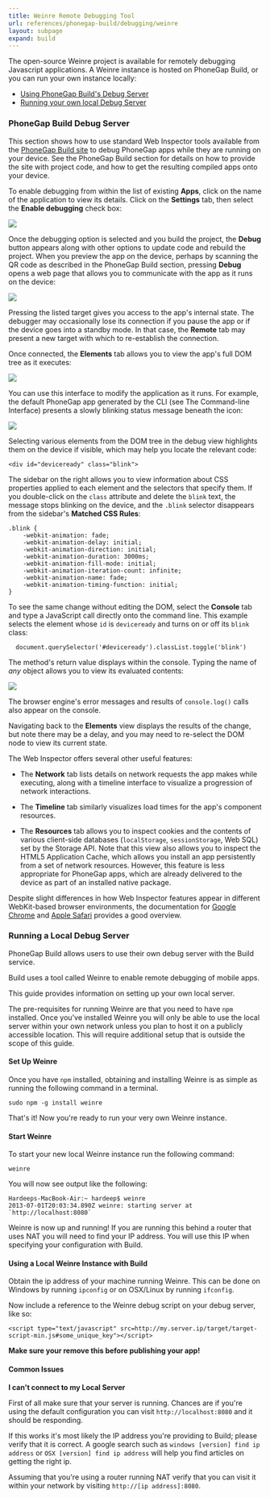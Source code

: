 ```yaml
---
title: Weinre Remote Debugging Tool
url: references/phonegap-build/debugging/weinre
layout: subpage
expand: build
---
```


The open-source Weinre project is available for remotely debugging Javascript applications. A Weinre instance is hosted on PhoneGap Build, or you can run your own instance locally:

- [Using PhoneGap Build's Debug Server](#phonegap-build-debug-server)
- [Running your own local Debug Server](#running-a-local-debug-server)

### PhoneGap Build Debug Server

This section shows how to use standard Web Inspector tools available from the
  <a href="https://build.phonegap.com" target="_blank">PhoneGap Build site</a>
to debug PhoneGap apps while they are running on your device.  See the PhoneGap Build section for details on how to provide the site with project code, and how to get the resulting compiled apps onto your device.

To enable debugging from within the list of existing __Apps__, click on the name of the application to view its details. Click on the __Settings__ tab, then select the __Enable debugging__ check box:

![](/images/phonegap-build/pgbuild_dbg_select.png)

Once the debugging option is selected and you build the project, the __Debug__ button appears along with other options to update code and rebuild the project. When you preview the app on the device, perhaps by scanning the QR code as described in the PhoneGap Build section, pressing __Debug__ opens a web page that allows you to communicate with the app as it runs on the device:

![](/images/phonegap-build/pgbuild_dbg_remote.png)

Pressing the listed target gives you access to the app's internal state.  The debugger may occasionally lose its connection if you pause the app or if the device goes into a standby mode. In that case, the __Remote__ tab may present a new target with which to re-establish the connection.

Once connected, the __Elements__ tab allows you to view the app's full DOM tree as it executes:

![](/images/phonegap-build/pgbuild_dbg_elements.png)

You can use this interface to modify the application as it runs. For example, the default PhoneGap app generated by the CLI (see The Command-line Interface) presents a slowly blinking status message beneath the icon:

![](/images/phonegap-build/pgbuild_dbg_blink.png)

Selecting various elements from the DOM tree in the debug view highlights them on the device if visible, which may help you locate the relevant code:

    <div id="deviceready" class="blink">

The sidebar on the right allows you to view information about CSS properties applied to each element and the selectors that specify them.  If you double-click on the `class` attribute and delete the `blink` text, the message stops blinking on the device, and the `.blink` selector disappears from the sidebar's __Matched CSS Rules__:

    .blink {
        -webkit-animation: fade;
        -webkit-animation-delay: initial;
        -webkit-animation-direction: initial;
        -webkit-animation-duration: 3000ms;
        -webkit-animation-fill-mode: initial;
        -webkit-animation-iteration-count: infinite;
        -webkit-animation-name: fade;
        -webkit-animation-timing-function: initial;
    }

To see the same change without editing the DOM, select the __Console__ tab and type a JavaScript call directly onto the command line. This example selects the element whose `id` is `deviceready` and turns on or off its `blink` class:

      document.querySelector('#deviceready').classList.toggle('blink')

The method's return value displays within the console. Typing the name of _any_ object allows you to view its evaluated contents:

![](/images/phonegap-build/pgbuild_dbg_toggle.png)

The browser engine's error messages and results of `console.log()` calls also appear on the console.

Navigating back to the __Elements__ view displays the results of the change, but note there may be a delay, and you may need to re-select the DOM node to view its current state.

The Web Inspector offers several other useful features:

* The __Network__ tab lists details on network requests the app makes
  while executing, along with a timeline interface to visualize a
  progression of network interactions.

* The __Timeline__ tab similarly visualizes load times for the app's
  component resources.

* The __Resources__ tab allows you to inspect cookies and the contents
  of various client-side databases (`localStorage`, `sessionStorage`,
  Web SQL) set by the Storage API.  Note that this view also allows
  you to inspect the HTML5 Application Cache, which allows you install
  an app persistently from a set of network resources. However, this
  feature is less appropriate for PhoneGap apps, which are already
  delivered to the device as part of an installed native package.

Despite slight differences in how Web Inspector features appear in different WebKit-based browser environments, the documentation for
  <a href="https://developers.google.com/chrome-developer-tools/" target="_blank">Google Chrome</a>
and
  <a href="https://developer.apple.com/library/safari/documentation/AppleApplications/Conceptual/Safari_Developer_Guide/Introduction/Introduction.html" target="_blank">Apple Safari</a>
provides a good overview.


### Running a Local Debug Server

PhoneGap Build allows users to use their own debug server with the Build service.

Build uses a tool called Weinre to enable remote debugging of mobile apps.

This guide provides information on setting up your own local server.

The pre-requisites for running Weinre are that you need to have `npm` installed. Once you've installed Weinre you will only be able to use the local server within your own network unless you plan to host it on a publicly accessible location. This will require additional setup that is outside the scope of this guide.

#### Set Up Weinre

Once you have `npm` installed, obtaining and installing Weinre is as simple as running the following command in a terminal.

    sudo npm -g install weinre

That's it! Now you're ready to run your very own Weinre instance.

#### Start Weinre

To start your new local Weinre instance run the following command:

    weinre

You will now see output like the following:

    Hardeeps-MacBook-Air:~ hardeep$ weinre
    2013-07-01T20:03:34.890Z weinre: starting server at `http://localhost:8080`

Weinre is now up and running! If you are running this behind a router that uses NAT you will need to find your IP address. You will use this IP when specifying your configuration with Build.

#### Using a Local Weinre Instance with Build

Obtain the ip address of your machine running Weinre. This can be done on Windows by running `ipconfig` or on OSX/Linux by running `ifconfig`.

Now include a reference to the Weinre debug script on your debug server, like so:

    <script type="text/javascript" src=http://my.server.ip/target/target-script-min.js#some_unique_key"></script>

**Make sure your remove this before publishing your app!**

#### Common Issues

__I can't connect to my Local Server__

First of all make sure that your server is running. Chances are if you're using the default configuration you can visit `http://localhost:8080` and it should be responding.

If this works it's most likely the IP address you're providing to Build; please verify that it is correct. A google search such as `windows [version] find ip address` or `OSX [version] find ip address` will help you find articles on getting the right ip.

Assuming that you're using a router running NAT verify that you can visit it within your network by visiting `http://[ip address]:8080`.
